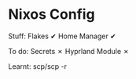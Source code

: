 # Nixos Config

Stuff:
Flakes ✔
Home Manager ✔

To do:
Secrets ✗
Hyprland Module ✗

Learnt: scp/scp -r
